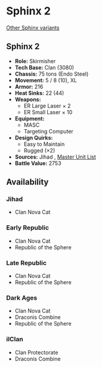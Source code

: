 # Sphinx 2 

[Other Sphinx variants](../sphinx.md) 

## Sphinx 2 

- **Role:** Skirmisher 
- **Tech Base:** Clan (3080) 
- **Chassis:** 75 tons (Endo Steel) 
- **Movement:** 5 / 8 (10), XL 
- **Armor:** 216 
- **Heat Sinks:** 22 (44) 
- **Weapons:** 
  - ER Large Laser × 2 
  - ER Small Laser × 10 
- **Equipment:** 
  - MASC 
  - Targeting Computer 
- **Design Quirks:** 
  - Easy to Maintain 
  - Rugged (×2) 
- **Sources:** Jihad , [Master Unit List](http://masterunitlist.info/Unit/Details/3006) 
- **Battle Value:** 2753 

## Availability 

### Jihad 

- Clan Nova Cat 

### Early Republic 

- Clan Nova Cat 
- Republic of the Sphere 

### Late Republic 

- Clan Nova Cat 
- Republic of the Sphere 

### Dark Ages 

- Clan Nova Cat 
- Draconis Combine 
- Republic of the Sphere 

### ilClan 

- Clan Protectorate 
- Draconis Combine 

